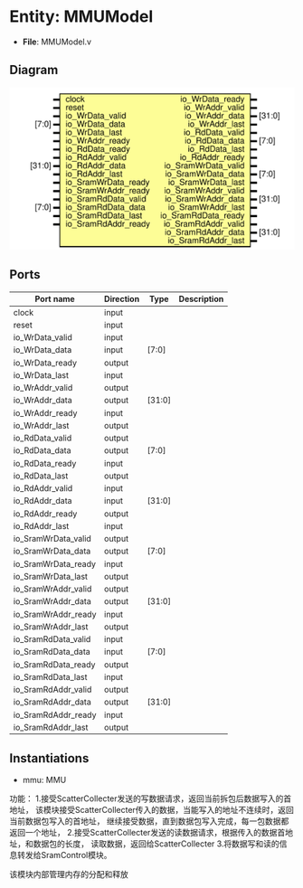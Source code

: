 
# Entity: MMUModel 
- **File**: MMUModel.v

## Diagram
![Diagram](MMUModel.svg "Diagram")
## Ports

| Port name           | Direction | Type   | Description |
| ------------------- | --------- | ------ | ----------- |
| clock               | input     |        |             |
| reset               | input     |        |             |
| io_WrData_valid     | input     |        |             |
| io_WrData_data      | input     | [7:0]  |             |
| io_WrData_ready     | output    |        |             |
| io_WrData_last      | input     |        |             |
| io_WrAddr_valid     | output    |        |             |
| io_WrAddr_data      | output    | [31:0] |             |
| io_WrAddr_ready     | input     |        |             |
| io_WrAddr_last      | output    |        |             |
| io_RdData_valid     | output    |        |             |
| io_RdData_data      | output    | [7:0]  |             |
| io_RdData_ready     | input     |        |             |
| io_RdData_last      | output    |        |             |
| io_RdAddr_valid     | input     |        |             |
| io_RdAddr_data      | input     | [31:0] |             |
| io_RdAddr_ready     | output    |        |             |
| io_RdAddr_last      | input     |        |             |
| io_SramWrData_valid | output    |        |             |
| io_SramWrData_data  | output    | [7:0]  |             |
| io_SramWrData_ready | input     |        |             |
| io_SramWrData_last  | output    |        |             |
| io_SramWrAddr_valid | output    |        |             |
| io_SramWrAddr_data  | output    | [31:0] |             |
| io_SramWrAddr_ready | input     |        |             |
| io_SramWrAddr_last  | output    |        |             |
| io_SramRdData_valid | input     |        |             |
| io_SramRdData_data  | input     | [7:0]  |             |
| io_SramRdData_ready | output    |        |             |
| io_SramRdData_last  | input     |        |             |
| io_SramRdAddr_valid | output    |        |             |
| io_SramRdAddr_data  | output    | [31:0] |             |
| io_SramRdAddr_ready | input     |        |             |
| io_SramRdAddr_last  | output    |        |             |

## Instantiations

- mmu: MMU

功能：
1.接受ScatterCollecter发送的写数据请求，返回当前拆包后数据写入的首地址，
该模块接受ScatterCollecter传入的数据，当能写入的地址不连续时，返回当前数据包写入的首地址，
继续接受数据，直到数据包写入完成，每一包数据都返回一个地址，
2.接受ScatterCollecter发送的读数据请求，根据传入的数据首地址，和数据包的长度，
读取数据，返回给ScatterCollecter
3.将数据写和读的信息转发给SramControl模块。

该模块内部管理内存的分配和释放

